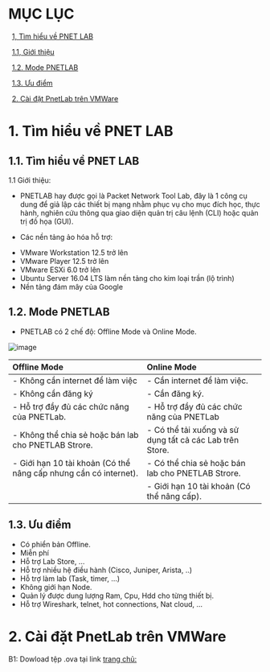 # MỤC LỤC
&ensp;[1, Tìm hiểu về PNET LAB](#1)

&ensp;[1.1,	Giới thiệu](#1.1)

&ensp;[1.2.	Mode PNETLAB](#1.2)

&ensp;[1.3.	Ưu điểm](#1.3) 

&ensp;[2. Cài đặt PnetLab trên VMWare](#2)


# <a name ="1">1.  Tìm hiểu về PNET LAB</a>
## <a name ="1.1">1.1.  Tìm hiểu về PNET LAB</a>
1.1	Giới thiệu:
-	PNETLAB hay được gọi là Packet Network Tool Lab, đây là 1 công cụ dung để giả lập các thiết bị mạng nhằm phục vụ cho mục đích học, thực hành, nghiên cứu thông qua giao diện quản trị câu lệnh (CLI) hoặc quản trị đồ họa (GUI).
+	Các nền tảng ảo hóa hỗ trợ:
-	VMware Workstation 12.5 trở lên
-	VMware Player 12.5 trở lên
-	VMware ESXi 6.0 trở lên
-	Ubuntu Server 16.04 LTS làm nền tảng cho kim loại trần (lộ trình)
-	Nền tảng đám mây của Google

## <a name ="1.2">1.2.  Mode PNETLAB</a>
-	PNETLAB có 2 chế độ: Offline Mode và Online Mode.
	
![image](https://user-images.githubusercontent.com/59860781/137438515-08817412-bbb5-473a-8dc8-d611a1637f64.png)

| Offline Mode  | Online Mode |  
| :----- | :---------- | 
| - Không cần internet để làm việc   | - Cần internet để làm việc.       |
| - Không cần đăng ký    | - 	Cần đăng ký.        | 
| -	Hỗ trợ đầy đủ các chức năng của PNETLab.   |-	Hỗ trợ đầy đủ các chức năng của PNETLab        |
| - Không thể chia sẻ hoặc bán lab cho PNETLAB Strore.    |- Có thể tải xuống và sử dụng tất cả các Lab trên Store.           | 
| - Giới hạn 10 tài khoản (Có thể nâng cấp nhưng cần có internet).   | - 	Có thể chia sẻ hoặc bán lab cho PNETLAB Strore.          |
|   | - Giới hạn 10 tài khoản (Có thể nâng cấp). | 

## <a name ="1.3">1.3.  Ưu điểm</a>
  + Có phiển bản Offline.
  + Miễn phí
  + Hỗ trợ Lab Store, …
  + Hỗ trợ nhiều hệ điều hành (Cisco, Juniper, Arista, ..)
  + Hỗ trợ làm lab (Task, timer, …)
  + Không giới hạn Node.
  + Quản lý được dung lượng Ram, Cpu, Hdd cho từng thiết bị.
  + Hỗ trợ Wireshark, telnet, hot connections, Nat cloud, …

# <a name ="2">2.  Cài đặt PnetLab trên VMWare</a>
	
B1: Dowload tệp .ova tại link [trang chủ:](https://pnetlab.com/pages/download)
